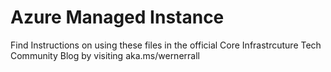 # Azure Managed Instance
Find Instructions on using these files in the official Core Infrastrcuture Tech Community Blog by visiting aka.ms/wernerrall